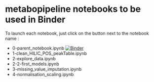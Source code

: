 # metabopipeline notebooks to be used in Binder

To launch each notebook, just click on the button next to the notebook name :
- 0-parent_notebook.ipynb [![Binder](https://mybinder.org/badge_logo.svg)](https://mybinder.org/v2/gh/maxvincent24/metabopipeline_notebooks_binder/HEAD?labpath=notebooks%2F0-parent_notebook.ipynb)
- 1-clean_HILIC_POS_peakTable.ipynb
- 2-explore_data.ipynb
- 2-2-first_models.ipynb
- 3-missing_value_imputation.ipynb
- 4-normalisation_scaling.ipynb